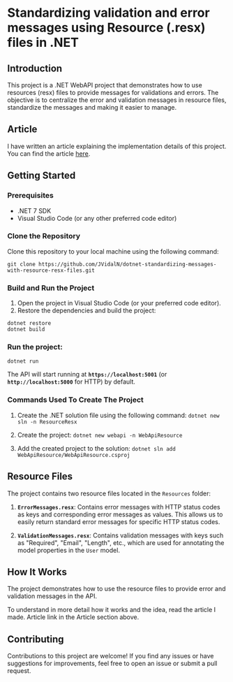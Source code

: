 # Standardizing validation and error messages using Resource (.resx) files in .NET

## Introduction

This project is a .NET WebAPI project that demonstrates how to use resources (resx) files to provide messages for validations and errors. The objective is to centralize the error and validation messages in resource files, standardize the messages and making it easier to manage.

## Article
I have written an article explaining the implementation details of this project. You can find the article [here](https://dev.to/jvidaln/standardizing-validation-and-error-messages-using-resource-resx-files-in-net-2c9p "Standardizing validation and error messages using Resource (.resx) files in .NET").

## Getting Started

### Prerequisites
* .NET 7 SDK
* Visual Studio Code (or any other preferred code editor)

### Clone the Repository

Clone this repository to your local machine using the following command:

```
git clone https://github.com/JVidalN/dotnet-standardizing-messages-with-resource-resx-files.git
```

### Build and Run the Project
1. Open the project in Visual Studio Code (or your preferred code editor).
2. Restore the dependencies and build the project:

```
dotnet restore
dotnet build
```

### Run the project:

```
dotnet run
```

The API will start running at **`https://localhost:5001`** (or **`http://localhost:5000`** for HTTP) by default.

### Commands Used To Create The Project

1. Create the .NET solution file using the following command:
`dotnet new sln -n ResourceResx`

2. Create the project:
`dotnet new webapi -n WebApiResource`

3. Add the created project to the solution:
`dotnet sln add WebApiResource/WebApiResource.csproj`

## Resource Files

The project contains two resource files located in the `Resources` folder:

1. **`ErrorMessages.resx`**: Contains error messages with HTTP status codes as keys and corresponding error messages as values. This allows us to easily return standard error messages for specific HTTP status codes.

2. **`ValidationMessages.resx`**: Contains validation messages with keys such as "Required", "Email", "Length", etc., which are used for annotating the model properties in the `User` model.

## How It Works

The project demonstrates how to use the resource files to provide error and validation messages in the API.

To understand in more detail how it works and the idea, read the article I made. Article link in the Article section above.

## Contributing

Contributions to this project are welcome! 
If you find any issues or have suggestions for improvements, feel free to open an issue or submit a pull request.

